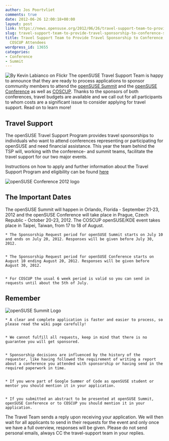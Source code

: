 ```yaml
---
author: Jos Poortvliet
comments: true
date: 2012-06-26 12:00:18+00:00
layout: post
link: https://news.opensuse.org/2012/06/26/travel-support-team-to-provide-travel-sponsorship-to-conference-summit-and-coscup-attendees/
slug: travel-support-team-to-provide-travel-sponsorship-to-conference-summit-and-coscup-attendees
title: Travel Support Team to Provide Travel Sponsorship to Conference, Summit and
  COSCUP Attendees
wordpress_id: 13655
categories:
- Conference
- Summit
---
```


![By Kevin Labianco on Flickr](/wp-content/uploads/2012/06/Kevin-Labianco.jpg)
The openSUSE Travel Support Team is happy to announce that they are ready to process applications to sponsor community members to attend the [openSUSE Summit](//summit.opensuse.org) and the [openSUSE Conference](//conference.opensuse.org) as well as [COSCUP](//news.opensuse.org/2012/04/03/the-kde-and-opensuse-communities-welcome-you-to-coscup-2012/). Thanks to the sponsors of both conferences, travel budgets are available and we call out for all participants to whom costs are a significant issue to consider applying for travel support. Read on to learn more!<!-- more -->



## Travel Support


The openSUSE Travel Support Program provides travel sponsorships to individuals who want to attend conferences representing or participating for openSUSE and need financial assistance. This year the team behind the TSP will, working with the conference- and summit teams, facilitate the travel support for our two major events.

Instructions on how to apply and further information about the Travel Support Program and eligibility can be found [here](//en.opensuse.org/openSUSE:Travel_Support_Program)

![openSUSE Conference 2012 logo](/wp-content/uploads/2012/06/logo2.png)


## The Important Dates


The openSUSE Summit will happen in Orlando, Florida - September 21-23, 2012 and the openSUSE Conference will take place in Prague, Czech Republic - October 20-23, 2012. The COSCUP openSUSE/KDE event takes place in Taipei, Taiwan, from 17 to 18 of August.





	
    * The Sponsorship Request period for openSUSE Summit starts on July 10 and ends on July 20, 2012. Responses will be given before July 30, 2012.

	
    * The Sponsorship Request period for openSUSE Conference starts on August 10 ending August 20, 2012. Responses will be given before August 30, 2012.

	
    * For COSCUP the usual 6 week period is valid so you can send in requests until about the 5th of July.





## Remember


![openSUSE Summit Logo](/wp-content/uploads/2012/06/logo3.png)




	
    * A clear and complete application is faster and easier to process, so please read the wiki page carefully!

	
    * We cannot fulfill all requests, keep in mind that there is no guarantee you will get sponsored.

	
    * Sponsorship decisions are influenced by the history of the requester, like having followed the requirement of writing a report about a conference you attended with sponsorship or having send in the required paperwork in time.

	
    * If you were part of Google Summer of Code as openSUSE student or mentor you should mention it in your application.

	
    * If you submitted an abstract to be presented at openSUSE Summit, openSUSE Conference or to COSCUP you should mention it in your application.



The Travel Team sends a reply upon receiving your application. We will then wait for all applicants to send in their requests for the event and only once we have a full overview, responses will be given. Please do not send personal emails, always CC the travel-support team in your replies.
